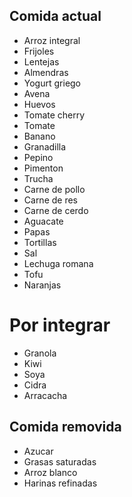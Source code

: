 ## Comida actual
- Arroz integral
- Frijoles
- Lentejas
- Almendras
- Yogurt griego
- Avena
- Huevos
- Tomate cherry
- Tomate
- Banano
- Granadilla
- Pepino
- Pimenton
- Trucha
- Carne de pollo
- Carne de res
- Carne de cerdo
- Aguacate
- Papas
- Tortillas
- Sal
- Lechuga romana
- Tofu
- Naranjas

# Por integrar
- Granola
- Kiwi
- Soya
- Cidra
- Arracacha

## Comida removida
- Azucar
- Grasas saturadas
- Arroz blanco
- Harinas refinadas
